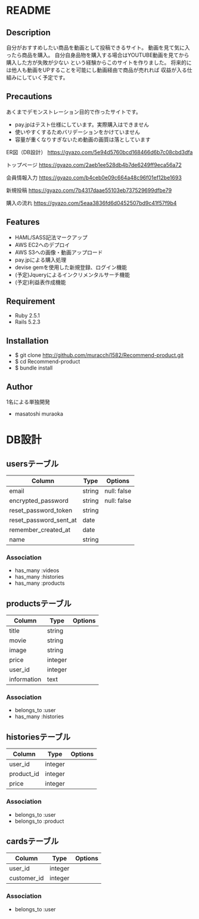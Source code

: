 # README

## Description
  自分がおすすめしたい商品を動画として投稿できるサイト。
  動画を見て気に入ったら商品を購入。
  自分自身品物を購入する場合はYOUTUBE動画を見てから購入した方が失敗が少ない
  という経験からこのサイトを作りました。
  将来的には他人も動画をUPすることを可能にし動画経由で商品が売れれば
  収益が入る仕組みにしていく予定です。

## Precautions
  あくまでデモンストレーション目的で作ったサイトです。
- pay.jpはテスト仕様にしています。実際購入はできません
- 使いやすくするためバリデーションをかけていません
- 容量が重くなりすぎないため動画の画質は落としています


ER図（DB設計）
https://gyazo.com/5e94d5760bcd168466d6b7c08cbd3dfa

トップページ
https://gyazo.com/2aeb1ee528db4b7de6249ff9eca56a72

会員情報入力
https://gyazo.com/b4ceb0e09c664a48c96f01ef12be1693

新規投稿
https://gyazo.com/7b4317daae55103eb737529699dfbe79

購入の流れ
https://gyazo.com/5eaa3836fd6d0452507bd9c41f57f9b4


## Features

- HAML/SASS記法マークアップ
- AWS EC2へのデプロイ
- AWS S3への画像・動画アップロード
- pay.jpによる購入処理
- devise gemを使用した新規登録、ログイン機能
- (予定)Jqueryによるインクリメンタルサーチ機能
- (予定)利益表作成機能

## Requirement

- Ruby 2.5.1
- Rails 5.2.3

## Installation

- $ git clone http://github.com/muracchi1582/Recommend-product.git
- $ cd Recommend-product
- $ bundle install

## Author 
1名による単独開発
- masatoshi muraoka

# DB設計

## usersテーブル
|Column|Type|Options|
|------|----|-------|
|email|string|null: false|
|encrypted_password|string|null: false|
|reset_password_token|string|
|reset_password_sent_at|date|
|remember_created_at|date|
|name|string|

### Association
- has_many :videos
- has_many :histories
- has_many :products


## productsテーブル
|Column|Type|Options|
|------|----|-------|
|title|string|
|movie|string|
|image|string|
|price|integer|
|user_id|integer
|information|text|

### Association
- belongs_to :user
- has_many :histories


## historiesテーブル
|Column|Type|Options|
|------|----|-------|
|user_id|integer|
|product_id|integer|
|price|integer|

### Association
- belongs_to :user
- belongs_to :product


## cardsテーブル
|Column|Type|Options|
|------|----|-------|
|user_id|integer|
|customer_id|integer|

### Association
- belongs_to :user